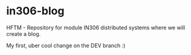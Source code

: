 # in306-blog

HFTM - Repository for module IN306 distributed systems where we will create a blog.

My first, uber cool change on the DEV branch :)
